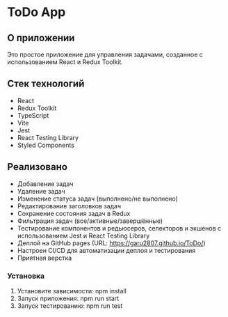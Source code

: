 # ToDo App

## О приложении

Это простое приложение для управления задачами, созданное с использованием React и Redux Toolkit.

## Стек технологий

- React
- Redux Toolkit
- TypeScript
- Vite
- Jest
- React Testing Library
- Styled Components

## Реализовано

- Добавление задач
- Удаление задач
- Изменение статуса задач (выполнено/не выполнено)
- Редактирование заголовков задач
- Сохранение состояния задач в Redux
- Фильтрация задач (все/активные/завершённые)
- Тестирование компонентов и редьюсеров, селекторов и экшенов с использованием Jest и React Testing Library
- Деплой на GitHub pages (URL: https://garu2807.github.io/ToDo/)
- Настроен CI/CD для автоматизации деплоя и тестирования
- Приятная верстка

### Установка

1. Установите зависимости: npm install
2. Запуск приложения: npm run start
3. Запуск тестированию: npm run test
